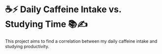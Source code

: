 # ☕️⚡️ Daily Caffeine Intake vs. Studying Time 📚✍️
This project aims to find a correlation between my daily caffeine intake and studying productivity.
